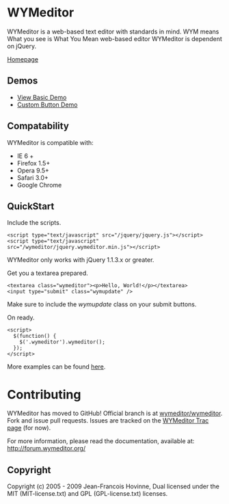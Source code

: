 WYMeditor
=========

WYMeditor is a web-based text editor with standards in mind. WYM means What you see is What You Mean web-based editor
WYMeditor is dependent on jQuery. 

<a href="http://www.wymeditor.org/">Homepage</a>

Demos
-----

* <a href="http://files.wymeditor.org/wymeditor/trunk/src/examples/01-basic.html">View Basic Demo</a>
* <a href="http://files.wymeditor.org/wymeditor/trunk/src/examples/07-custom-button.html">Custom Button Demo</a>

Compatability
-------------

WYMeditor is compatible with:
* IE 6 +
* Firefox 1.5+
* Opera 9.5+
* Safari 3.0+
* Google Chrome

QuickStart
----------

Include the scripts.

    <script type="text/javascript" src="/jquery/jquery.js"></script>
    <script type="text/javascript" src="/wymeditor/jquery.wymeditor.min.js"></script>

WYMeditor only works with jQuery 1.1.3.x or greater. 

Get you a textarea prepared.

    <textarea class="wymeditor"><p>Hello, World!</p></textarea>
    <input type="submit" class="wymupdate" />
    
Make sure to include the <em>wymupdate</em> class on your submit buttons. 

On ready.
    
    <script>
      $(function() {
        $('.wymeditor').wymeditor();
      });
    </script>
    

More examples can be found <a href="https://github.com/wymeditor/wymeditor/tree/master/src/examples">here</a>.

Contributing
============

WYMeditor has moved to GitHub! Official branch is at <a href="https://github.com/wymeditor/wymeditor">wymeditor/wymeditor</a>. Fork and issue pull requests. 
Issues are tracked on the <a href="http://trac.wymeditor.org/trac/wiki">WYMeditor Trac page</a> (for now). 

For more information, please read the documentation, available at:
http://forum.wymeditor.org/

Copyright
---------
Copyright (c) 2005 - 2009 Jean-Francois Hovinne, 
Dual licensed under the MIT (MIT-license.txt)
and GPL (GPL-license.txt) licenses.
